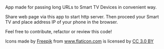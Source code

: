 App made for passing long URLs to Smart TV Devices in convenient way.
 
Share web page via this app to start http server. Then proceed your Smart TV and place address IP of your phone in the browser.
  
Feel free to contribute, refactor or review this code!

<div>Icons made by <a href="http://www.freepik.com" title="Freepik">Freepik</a> from <a href="https://www.flaticon.com/" title="Flaticon">www.flaticon.com</a> is licensed by <a href="http://creativecommons.org/licenses/by/3.0/" title="Creative Commons BY 3.0" target="_blank">CC 3.0 BY</a></div>